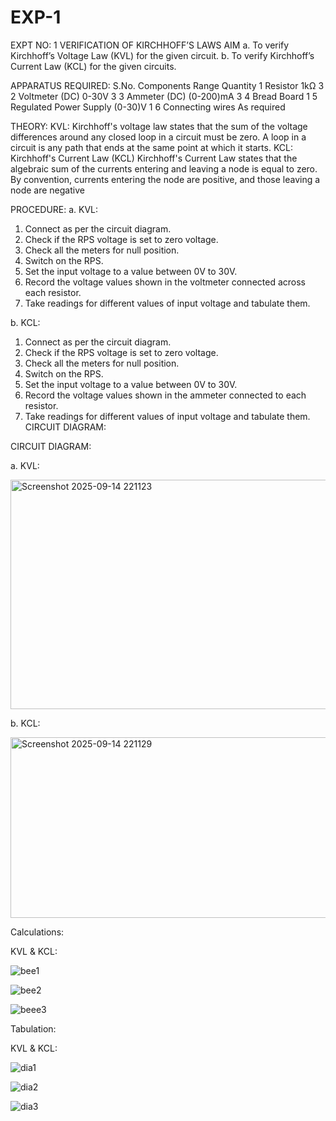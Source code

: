 # EXP-1
EXPT NO: 1	VERIFICATION OF KIRCHHOFF’S LAWS
AIM
a.   To verify Kirchhoff’s Voltage Law (KVL) for the given circuit. 
b.   To verify Kirchhoff’s Current Law (KCL) for the given circuits.

APPARATUS REQUIRED:
S.No.	Components	Range	Quantity
1	Resistor	1kΩ	3
2	Voltmeter (DC)	0-30V	3
3	Ammeter (DC)	(0-200)mA	3
4	Bread Board		1
5	Regulated Power Supply	(0-30)V	1
6	Connecting wires		As required

THEORY:
KVL: Kirchhoff's voltage law states that the sum of the voltage differences around any closed loop in a circuit must be zero. A loop in a circuit is any path that ends at the same point at which it starts.
KCL:
Kirchhoff's Current Law (KCL) Kirchhoff's Current Law states that the algebraic sum of the currents entering and leaving a node is equal to zero. By convention, currents entering the node are positive, and those leaving a node are negative


PROCEDURE:
a.   KVL:
1.   Connect as per the circuit diagram.
2.   Check if the RPS voltage is set to zero voltage.
3.   Check all the meters for null position.
4.   Switch on the RPS.
5.   Set the input voltage to a value between 0V to 30V.
6.   Record the voltage values shown in the voltmeter connected across each resistor.
7.   Take readings for different values of input voltage and tabulate them.


b.  KCL:
1.   Connect as per the circuit diagram.
2.   Check if the RPS voltage is set to zero voltage.
3.   Check all the meters for null position.
4.   Switch on the RPS.
5.   Set the input voltage to a value between 0V to 30V.
6.   Record the voltage values shown in the ammeter connected to each resistor.
7.   Take readings for different values of input voltage and tabulate them. 
CIRCUIT DIAGRAM:

CIRCUIT DIAGRAM:


a.   KVL:

<img width="623" height="367" alt="Screenshot 2025-09-14 221123" src="https://github.com/user-attachments/assets/17440eb6-8403-4979-931b-313233b01269" />

 


b.  KCL:


 <img width="623" height="289" alt="Screenshot 2025-09-14 221129" src="https://github.com/user-attachments/assets/0bedeb22-f15a-493c-9b00-a1978abfdfb4" />


Calculations:

KVL & KCL:

![bee1](https://github.com/user-attachments/assets/0cc88244-6b9d-46ca-9fcb-6752483a5507)

![bee2](https://github.com/user-attachments/assets/872db158-04b5-47d8-b2a3-b3df3918fd24)

![beee3](https://github.com/user-attachments/assets/92f634b4-66bd-44d8-a745-ecc6da0b1abe)



Tabulation:

KVL & KCL:


![dia1](https://github.com/user-attachments/assets/0a60c600-fd35-465f-9631-5013c6f41f9e)



![dia2](https://github.com/user-attachments/assets/de6af4b8-cc92-4842-b224-07dc8122e179)


![dia3](https://github.com/user-attachments/assets/9eb43f1f-541e-42c6-9892-a39b70333bdf)

